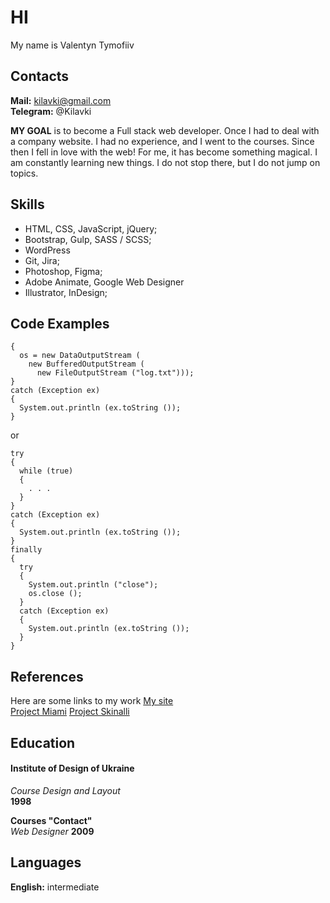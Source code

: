 # HI
My name is Valentyn Tymofiiv

## Contacts
**Mail:** kilavki@gmail.com <br>
**Telegram:** @Kilavki

**MY GOAL** is to become a Full stack web developer. Once I had to deal with a company website. I had no experience, and I went to the courses. Since then I fell in love with the web! For me, it has become something magical. I am constantly learning new things. I do not stop there, but I do not jump on topics.

## Skills
* HTML, CSS, JavaScript, jQuery;
* Bootstrap, Gulp, SASS / SCSS;
* WordPress
* Git, Jira;
* Photoshop, Figma;
* Adobe Animate, Google Web Designer
* Illustrator, InDesign;

## Code Examples
````
{
  os = new DataOutputStream (
    new BufferedOutputStream (
      new FileOutputStream ("log.txt")));
}
catch (Exception ex)
{
  System.out.println (ex.toString ());
}
````
or
````
try
{
  while (true)
  {
    . . .
  }
}
catch (Exception ex)
{
  System.out.println (ex.toString ());
}
finally
{
  try
  {
    System.out.println ("close");
    os.close ();
  }
  catch (Exception ex)
  {
    System.out.println (ex.toString ());
  }
}
````

## References
Here are some links to my work
[My site](#)<br>
[Project Miami](#)
[Project Skinalli](#)

## Education
#### **Institute of Design of Ukraine**<br>
*Course Design and Layout*<br>
**1998**

**Courses "Contact"**<br>
*Web Designer*
**2009**

## Languages
**English:** intermediate